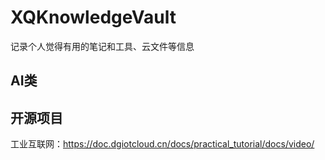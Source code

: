 # XQKnowledgeVault
记录个人觉得有用的笔记和工具、云文件等信息

## AI类

## 开源项目
工业互联网：https://doc.dgiotcloud.cn/docs/practical_tutorial/docs/video/

